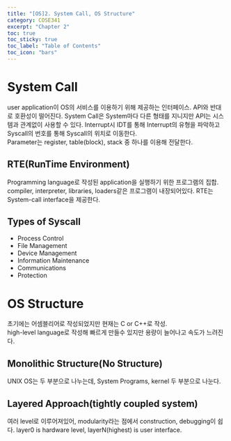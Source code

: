 ```yaml
---
title: "[OS]2. System Call, OS Structure"
category: COSE341
excerpt: "Chapter 2"
toc: true
toc_sticky: true
toc_label: "Table of Contents"
toc_icon: "bars"
---
```

# System Call
user application이 OS의 서비스를 이용하기 위해 제공하는 인터페이스. API와 반대로 호환성이 떨어진다. System Call은 System마다 다른 형태를 지니지만 API는 시스템과 관계없이 사용할 수 있다. 
Interrupt시 IDT를 통해 Interrupt의 유형을 파악하고 Syscall의 번호를 통해 Syscall의 위치로 이동한다.  
Parameter는 register, table(block), stack 중 하나를 이용해 전달한다.
## RTE(RunTime Environment)
Programming language로 작성된 application을 실행하기 위한 프로그램의 집합. compiler, interpreter, libraries, loaders같은 프로그램이 내장되어있다. RTE는 System-call interface을 제공한다. 
## Types of Syscall
* Process Control
* File Management
* Device Management
* Information Maintenance
* Communications
* Protection

# OS Structure
초기에는 어셈블리어로 작성되었지만 현재는 C or C++로 작성.  
high-level language로 작성해 빠르게 만들수 있지만 용량이 늘어나고 속도가 느려진다.
## Monolithic Structure(No Structure)
UNIX OS는 두 부분으로 나누는데, System Programs, kernel 두 부분으로 나눈다.
## Layered Approach(tightly coupled system)
여러 level로 이루어져있어, modularity라는 점에서 construction, debugging이 쉽다.
layer0 is hardware level, layerN(highest) is user interface. 
 

